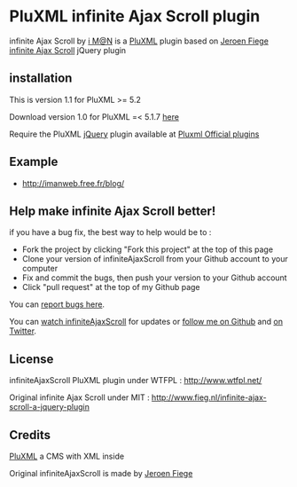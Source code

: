 PluXML infinite Ajax Scroll plugin
==================================

infinite Ajax Scroll by [i M@N][ali0une_site] is a [PluXML][pluxml_site] plugin based on [Jeroen Fiege][Fieg_site] [infinite Ajax Scroll][webcreate_github] jQuery plugin

## installation
This is version 1.1 for PluXML &gt;= 5.2

Download version 1.0 for PluXML =&lt; 5.1.7 [here][ali0une_PluXML]

Require the PluXML [jQuery][jquery_site] plugin available at [Pluxml Official plugins][pluxml_plugins]

## Example

* <http://imanweb.free.fr/blog/>

## Help make infinite Ajax Scroll better!

if you have a bug fix, the best way to help would be to :

* Fork the project by clicking "Fork this project" at the top of this page
* Clone your version of infiniteAjaxScroll from your Github account to your computer
* Fix and commit the bugs, then push your version to your Github account
* Click "pull request" at the top of my Github page

You can [report bugs here][issues]. 

You can [watch infiniteAjaxScroll][github_watch] for updates or [follow me on Github][github_follow] 
and [on Twitter][twitter_follow].

## License
infiniteAjaxScroll PluXML plugin under WTFPL : <http://www.wtfpl.net/> 

Original infinite Ajax Scroll under MIT : <http://www.fieg.nl/infinite-ajax-scroll-a-jquery-plugin>

## Credits
[PluXML][pluxml_site] a CMS with XML inside 

Original infiniteAjaxScroll is made by [Jeroen Fiege][Fieg_site]

[pluxml_site]: http://www.pluxml.org/
[pluxml_plugins]: http://wiki.pluxml.org/index.php?page=Plugins+officiels
[jquery_site]: http://www.jquery.com
[webcreate_github]: https://github.com/webcreate/infinite-ajax-scroll
[Fieg_site]: http://www.fieg.nl
[ali0une_site]: http://imanweb.free.fr
[ali0une_PluXML]: http://imanweb.free.fr/PluXML/
[issues]: http://github.com/ali0une/infiniteAjaxScroll/issues
[mail_me]: http://github.com/inbox/new/ali0une
[github_watch]: http://github.com/ali0une/infiniteAjaxScroll/toggle_watch
[github_follow]: http://github.com/users/follow?target=ali0une
[twitter_follow]: http://twitter.com/ali0une

